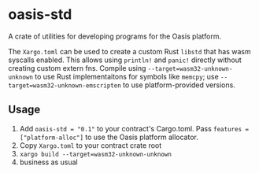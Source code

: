 # oasis-std

A crate of utilities for developing programs for the Oasis platform.

The `Xargo.toml` can be used to create a custom Rust `libstd` that has wasm syscalls enabled.
This allows using `println!` and `panic!` directly without creating custom extern fns.
Compile using `--target=wasm32-unknown-unknown` to use Rust implementaitons for symbols like
`memcpy`; use `--target=wasm32-unknown-emscripten` to use platform-provided versions.

## Usage

1. Add `oasis-std = "0.1"` to your contract's Cargo.toml.
   Pass `features = ["platform-alloc"]` to use the Oasis platform allocator.
2. Copy `Xargo.toml` to your contract crate root
3. `xargo build --target=wasm32-unknown-unknown`
4. business as usual
